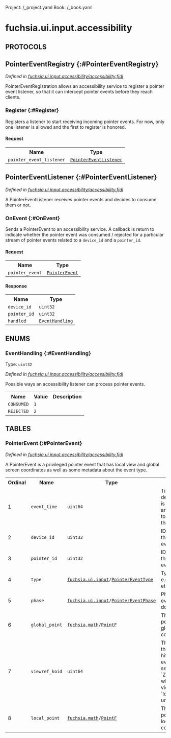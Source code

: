 Project: /_project.yaml
Book: /_book.yaml

# fuchsia.ui.input.accessibility


## **PROTOCOLS**

## PointerEventRegistry {:#PointerEventRegistry}
*Defined in [fuchsia.ui.input.accessibility/accessibility.fidl](https://fuchsia.googlesource.com/fuchsia/+/master/sdk/fidl/fuchsia.ui.input.accessibility/accessibility.fidl#50)*

 PointerEventRegistration allows an accessibility service to register a
 pointer event listener, so that it can intercept pointer events before they
 reach clients.

### Register {:#Register}

 Registers a listener to start receiving incoming pointer events. For
 now, only one listener is allowed and the first to register is honored.

#### Request
<table>
    <tr><th>Name</th><th>Type</th></tr>
    <tr>
            <td><code>pointer_event_listener</code></td>
            <td>
                <code><a class='link' href='#PointerEventListener'>PointerEventListener</a></code>
            </td>
        </tr></table>



## PointerEventListener {:#PointerEventListener}
*Defined in [fuchsia.ui.input.accessibility/accessibility.fidl](https://fuchsia.googlesource.com/fuchsia/+/master/sdk/fidl/fuchsia.ui.input.accessibility/accessibility.fidl#58)*

 A PointerEventListener receives pointer events and decides to consume them
 or not.

### OnEvent {:#OnEvent}

 Sends a PointerEvent to an accessibility service. A callback is return
 to indicate whether the pointer event was consumed / rejected for a
 particular stream of pointer events related to a `device_id` and a
 `pointer_id`.

#### Request
<table>
    <tr><th>Name</th><th>Type</th></tr>
    <tr>
            <td><code>pointer_event</code></td>
            <td>
                <code><a class='link' href='#PointerEvent'>PointerEvent</a></code>
            </td>
        </tr></table>


#### Response
<table>
    <tr><th>Name</th><th>Type</th></tr>
    <tr>
            <td><code>device_id</code></td>
            <td>
                <code>uint32</code>
            </td>
        </tr><tr>
            <td><code>pointer_id</code></td>
            <td>
                <code>uint32</code>
            </td>
        </tr><tr>
            <td><code>handled</code></td>
            <td>
                <code><a class='link' href='#EventHandling'>EventHandling</a></code>
            </td>
        </tr></table>





## **ENUMS**

### EventHandling {:#EventHandling}
Type: <code>uint32</code>

*Defined in [fuchsia.ui.input.accessibility/accessibility.fidl](https://fuchsia.googlesource.com/fuchsia/+/master/sdk/fidl/fuchsia.ui.input.accessibility/accessibility.fidl#12)*

 Possible ways an accessibility listener can process pointer events.


<table>
    <tr><th>Name</th><th>Value</th><th>Description</th></tr><tr>
            <td><code>CONSUMED</code></td>
            <td><code>1</code></td>
            <td></td>
        </tr><tr>
            <td><code>REJECTED</code></td>
            <td><code>2</code></td>
            <td></td>
        </tr></table>



## **TABLES**

### PointerEvent {:#PointerEvent}


*Defined in [fuchsia.ui.input.accessibility/accessibility.fidl](https://fuchsia.googlesource.com/fuchsia/+/master/sdk/fidl/fuchsia.ui.input.accessibility/accessibility.fidl#24)*

 A PointerEvent is a privileged pointer event that has local view and global
 screen coordinates as well as some metadata about the event type.


<table>
    <tr><th>Ordinal</th><th>Name</th><th>Type</th><th>Description</th></tr>
    <tr>
            <td>1</td>
            <td><code>event_time</code></td>
            <td>
                <code>uint64</code>
            </td>
            <td> Time the event was delivered. The time is in nanoseconds and corresponds
 to the uptime of the machine.
</td>
        </tr><tr>
            <td>2</td>
            <td><code>device_id</code></td>
            <td>
                <code>uint32</code>
            </td>
            <td> ID of the device that captured this event.
</td>
        </tr><tr>
            <td>3</td>
            <td><code>pointer_id</code></td>
            <td>
                <code>uint32</code>
            </td>
            <td> ID of the pointer that identifies this event.
</td>
        </tr><tr>
            <td>4</td>
            <td><code>type</code></td>
            <td>
                <code><a class='link' href='../fuchsia.ui.input/index.html'>fuchsia.ui.input</a>/<a class='link' href='../fuchsia.ui.input/index.html#PointerEventType'>PointerEventType</a></code>
            </td>
            <td> Type of this event, e.g. touch, mouse, etc.
</td>
        </tr><tr>
            <td>5</td>
            <td><code>phase</code></td>
            <td>
                <code><a class='link' href='../fuchsia.ui.input/index.html'>fuchsia.ui.input</a>/<a class='link' href='../fuchsia.ui.input/index.html#PointerEventPhase'>PointerEventPhase</a></code>
            </td>
            <td> Phase of this event, e.g. add, down, etc.
</td>
        </tr><tr>
            <td>6</td>
            <td><code>global_point</code></td>
            <td>
                <code><a class='link' href='../fuchsia.math/index.html'>fuchsia.math</a>/<a class='link' href='../fuchsia.math/index.html#PointF'>PointF</a></code>
            </td>
            <td> The point of this pointer event in global screen coordinates.
</td>
        </tr><tr>
            <td>7</td>
            <td><code>viewref_koid</code></td>
            <td>
                <code>uint64</code>
            </td>
            <td> The viewref koid of the top most view hit for this pointer event.
 This field is set to `ZX_KOID_INVALID` when there is no view hit and
 `local_point` is undefined.
</td>
        </tr><tr>
            <td>8</td>
            <td><code>local_point</code></td>
            <td>
                <code><a class='link' href='../fuchsia.math/index.html'>fuchsia.math</a>/<a class='link' href='../fuchsia.math/index.html#PointF'>PointF</a></code>
            </td>
            <td> The point of this pointer event in local view coordinates.
</td>
        </tr></table>









